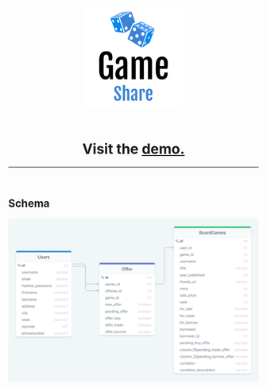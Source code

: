 <p align='center'>
  <img align='center' src='./client/public/game-share-logo.png' alt='game-share-logo' />
  <br />
</p>

<br />

<h1 align='center'>Visit the <a href='https://game-share-ltz.herokuapp.com'>demo.</a></h1>

<hr />



<br />

## Schema
<img src='./client/public/game-share-schema.png' alt='game-share-schema' />


